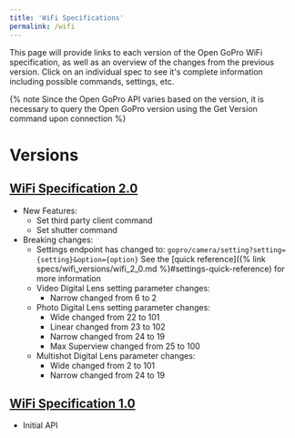 ```yaml
---
title: 'WiFi Specifications'
permalink: /wifi
---
```


This page will provide links to each version of the Open GoPro WiFi specification, as well
as an overview of the changes from the previous version.
Click on an individual spec to see it's complete information including possible commands, settings, etc.

{% note Since the Open GoPro API varies based on the version, it is necessary to query the Open GoPro version
using the Get Version command upon connection %}

# Versions

## [WiFi Specification 2.0](wifi_versions/wifi_2_0.md)

-   New Features:
    -   Set third party client command
    -   Set shutter command
-   Breaking changes:
    -   Settings endpoint has changed to: `gopro/camera/setting?setting={setting}&option={option}`
        See the [quick reference]({% link specs/wifi_versions/wifi_2_0.md %}#settings-quick-reference) for more information
    -   Video Digital Lens setting parameter changes:
        -   Narrow changed from 6 to 2
    -   Photo Digital Lens setting parameter changes:
        -   Wide changed from 22 to 101
        -   Linear changed from 23 to 102
        -   Narrow changed from 24 to 19
        -   Max Superview changed from 25 to 100
    -   Multishot Digital Lens parameter changes:
        -   Wide changed from 2 to 101
        -   Narrow changed from 24 to 19

## [WiFi Specification 1.0](wifi_versions/wifi_1_0.md)

-   Initial API
